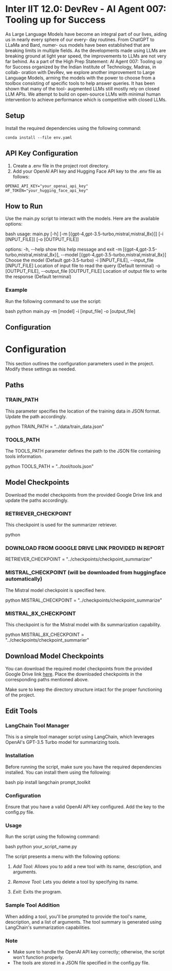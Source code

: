 # Inter IIT 12.0: DevRev - AI Agent 007: Tooling up for Success

As Large Language Models have become an integral part
of our lives, aiding us in nearly every sphere of our every-
day routines. From ChatGPT to LLaMa and Bard, numer-
ous models have been established that are breaking limits
in multiple fields. As the developments made using LLMs
are breaking ground at light year speed, the improvements
to LLMs are not very far behind. As a part of the High Prep
Statement: AI Agent 007: Tooling up for Success organized
by the Indian Institute of Technology, Madras, in collab-
oration with DevRev, we explore another improvement to
Large Language Models, arming the models with the power
to choose from a toolbox consisting of specific tools to help
answer queries. It has been shown that many of the tool-
augmented LLMs still mostly rely on closed LLM APIs. We
attempt to build on open-source LLMs with minimal human
intervention to achieve performance which is competitive
with closed LLMs. 

## Setup

Install the required dependencies using the following command:

`conda install --file env.yaml`


## API Key Configuration

1. Create a .env file in the project root directory.
2. Add your OpenAI API key and Hugging Face API key to the .env file as follows:

```
OPENAI_API_KEY="your_openai_api_key"
HF_TOKEN="your_hugging_face_api_key"
```

## How to Run

Use the main.py script to interact with the models. Here are the available options:

bash
usage: main.py [-h] [-m [{gpt-4,gpt-3.5-turbo,mistral,mistral_8x}]] [-i [INPUT_FILE]] [-o [OUTPUT_FILE]]

options:
  -h, --help            show this help message and exit
  -m [{gpt-4,gpt-3.5-turbo,mistral,mistral_8x}], --model [{gpt-4,gpt-3.5-turbo,mistral,mistral_8x}]
                        Choose the model (Default gpt-3.5-turbo)
  -i [INPUT_FILE], --input_file [INPUT_FILE]
                        Location of input file to read the query (Default terminal)
  -o [OUTPUT_FILE], --output_file [OUTPUT_FILE]
                        Location of output file to write the response (Default terminal)


### Example

Run the following command to use the script:

bash
python main.py -m [model] -i [input_file] -o [output_file]


## Configuration
# Configuration

This section outlines the configuration parameters used in the project. Modify these settings as needed.

## Paths

### TRAIN_PATH

This parameter specifies the location of the training data in JSON format. Update the path accordingly.

python
TRAIN_PATH = "../data/train_data.json"


### TOOLS_PATH

The TOOLS_PATH parameter defines the path to the JSON file containing tools information.

python
TOOLS_PATH = "../tool/tools.json"


## Model Checkpoints

Download the model checkpoints from the provided Google Drive link and update the paths accordingly.

### RETRIEVER_CHECKPOINT

This checkpoint is used for the summarizer retriever.

python

### DOWNLOAD FROM GOOGLE DRIVE LINK PROVIDED IN REPORT


RETRIEVER_CHECKPOINT = "../checkpoints/checkpoint_summarizer"


### MISTRAL_CHECKPOINT (will be downloaded from huggingface automatically)


The Mistral model checkpoint is specified here.

python
MISTRAL_CHECKPOINT = "../checkpoints/checkpoint_summarize"


### MISTRAL_8X_CHECKPOINT

This checkpoint is for the Mistral model with 8x summarization capability.

python
MISTRAL_8X_CHECKPOINT = "../checkpoints/checkpoint_summarier"


## Download Model Checkpoints

You can download the required model checkpoints from the provided Google Drive link [here](https://drive.google.com/drive/folders/1D16dWzdulKp0XItxg8fiMiFbM3e_Cqje?usp=sharing). Place the downloaded checkpoints in the corresponding paths mentioned above.

Make sure to keep the directory structure intact for the proper functioning of the project.

## Edit Tools
### LangChain Tool Manager

This is a simple tool manager script using LangChain, which leverages OpenAI's GPT-3.5 Turbo model for summarizing tools.

### Installation

Before running the script, make sure you have the required dependencies installed. You can install them using the following:

bash
pip install langchain prompt_toolkit


### Configuration

Ensure that you have a valid OpenAI API key configured. Add the key to the config.py file.

### Usage

Run the script using the following command:

bash
python your_script_name.py


The script presents a menu with the following options:

1. *Add Tool:* Allows you to add a new tool with its name, description, and arguments.

2. *Remove Tool:* Lets you delete a tool by specifying its name.

3. *Exit:* Exits the program.

### Sample Tool Addition

When adding a tool, you'll be prompted to provide the tool's name, description, and a list of arguments. The tool summary is generated using LangChain's summarization capabilities.

### Note

- Make sure to handle the OpenAI API key correctly; otherwise, the script won't function properly.
- The tools are stored in a JSON file specified in the config.py file.